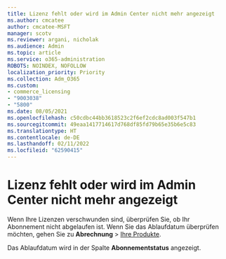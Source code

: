 ```yaml
---
title: Lizenz fehlt oder wird im Admin Center nicht mehr angezeigt
ms.author: cmcatee
author: cmcatee-MSFT
manager: scotv
ms.reviewer: argani, nicholak
ms.audience: Admin
ms.topic: article
ms.service: o365-administration
ROBOTS: NOINDEX, NOFOLLOW
localization_priority: Priority
ms.collection: Adm_O365
ms.custom:
- commerce_licensing
- "9003038"
- "5800"
ms.date: 08/05/2021
ms.openlocfilehash: c50cdbc44bb3618523c2f6ef2cdc8ad003f547b1
ms.sourcegitcommit: 49eaa1417714617d768df85fd79b65e35b6e5c83
ms.translationtype: HT
ms.contentlocale: de-DE
ms.lasthandoff: 02/11/2022
ms.locfileid: "62590415"
---
```

# <a name="license-missing-or-disappears-from-the-admin-center"></a>Lizenz fehlt oder wird im Admin Center nicht mehr angezeigt

Wenn Ihre Lizenzen verschwunden sind, überprüfen Sie, ob Ihr Abonnement nicht abgelaufen ist. Wenn Sie das Ablaufdatum überprüfen möchten, gehen Sie zu **Abrechnung** > [Ihre Produkte](https://go.microsoft.com/fwlink/p/?linkid=842054).

Das Ablaufdatum wird in der Spalte **Abonnementstatus** angezeigt.